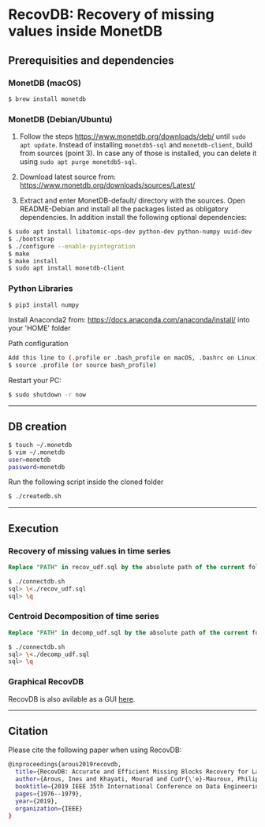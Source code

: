 # RecovDB: Recovery of missing values inside MonetDB

## Prerequisities and dependencies

### MonetDB (macOS)

``` bash 
$ brew install monetdb
```

### MonetDB (Debian/Ubuntu)

1. Follow the steps https://www.monetdb.org/downloads/deb/ until `sudo apt update`. Instead of installing `monetdb5-sql` and `monetdb-client`, build from sources (point 3). In case any of those is installed, you can delete it using `sudo apt purge monetdb5-sql`.

2. Download latest source from: https://www.monetdb.org/downloads/sources/Latest/

3. Extract and enter MonetDB-default/ directory with the sources. Open README-Debian and install all the packages listed as obligatory dependencies. In addition install the following optional dependencies:

``` bash 
$ sudo apt install libatomic-ops-dev python-dev python-numpy uuid-dev
$ ./bootstrap
$ ./configure --enable-pyintegration
$ make
$ make install
$ sudo apt install monetdb-client
```

### Python Libraries

``` bash 
$ pip3 install numpy
```

Install Anaconda2 from: https://docs.anaconda.com/anaconda/install/ into your 'HOME' folder

Path configuration 

``` bash 
Add this line to (.profile or .bash_profile on macOS, .bashrc on Linux): export PYTHONPATH="${PYTHONPATH}:'HOME'/anaconda2/lib/python2.7/site-packages/"
$ source .profile (or source bash_profile)
```
 
Restart your PC:

``` bash 
$ sudo shutdown -r now
```
___

## DB creation


``` bash 
$ touch ~/.monetdb
$ vim ~/.monetdb
user=monetdb
password=monetdb
```
Run the following script inside the cloned folder

``` bash 
$ ./createdb.sh
```
___

## Execution

### Recovery of missing values in time series


``` sql
Replace "PATH" in recov_udf.sql by the absolute path of the current folder
```


``` bash
$ ./connectdb.sh
sql> \<./recov_udf.sql
sql> \q
```

### Centroid Decomposition of time series


``` sql
Replace "PATH" in decomp_udf.sql by the absolute path of the current folder
```


``` bash
$ ./connectdb.sh
sql> \<./decomp_udf.sql
sql> \q
```

### Graphical RecovDB

RecovDB is also avilable as a GUI [here](http://revival.exascale.info/recovery/recovdb.php).
___

## Citation

Please cite the following paper when using RecovDB:
``` bash
@inproceedings{arous2019recovdb,
  title={RecovDB: Accurate and Efficient Missing Blocks Recovery for Large Time Series},
  author={Arous, Ines and Khayati, Mourad and Cudr{\'e}-Mauroux, Philippe and Zhang, Ying and Kersten, Martin and Stalinlov, Svetlin},
  booktitle={2019 IEEE 35th International Conference on Data Engineering (ICDE)},
  pages={1976--1979},
  year={2019},
  organization={IEEE}
}
```
